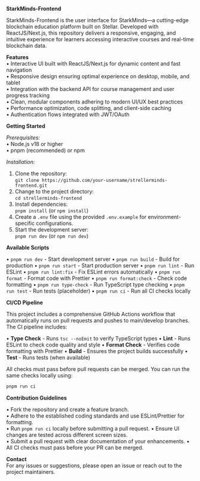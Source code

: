**StarkMinds-Frontend**

StarkMinds-Frontend is the user interface for StarkMinds—a cutting-edge blockchain education platform built on Stellar. Developed with ReactJS/Next.js, this repository delivers a responsive, engaging, and intuitive experience for learners accessing interactive courses and real-time blockchain data.

**Features**  
• Interactive UI built with ReactJS/Next.js for dynamic content and fast navigation  
• Responsive design ensuring optimal experience on desktop, mobile, and tablet  
• Integration with the backend API for course management and user progress tracking  
• Clean, modular components adhering to modern UI/UX best practices  
• Performance optimization, code splitting, and client-side caching  
• Authentication flows integrated with JWT/OAuth

**Getting Started**

_Prerequisites:_  
• Node.js v18 or higher  
• pnpm (recommended) or npm

_Installation:_

1. Clone the repository:  
   `git clone https://github.com/your-username/strellerminds-frontend.git`
2. Change to the project directory:  
   `cd strellerminds-frontend`
3. Install dependencies:  
   `pnpm install` (or `npm install`)
4. Create a `.env` file using the provided `.env.example` for environment-specific configurations.
5. Start the development server:  
   `pnpm run dev` (or `npm run dev`)

**Available Scripts**

• `pnpm run dev` - Start development server
• `pnpm run build` - Build for production
• `pnpm run start` - Start production server
• `pnpm run lint` - Run ESLint
• `pnpm run lint:fix` - Fix ESLint errors automatically
• `pnpm run format` - Format code with Prettier
• `pnpm run format:check` - Check code formatting
• `pnpm run type-check` - Run TypeScript type checking
• `pnpm run test` - Run tests (placeholder)
• `pnpm run ci` - Run all CI checks locally

**CI/CD Pipeline**

This project includes a comprehensive GitHub Actions workflow that automatically runs on pull requests and pushes to main/develop branches. The CI pipeline includes:

• **Type Check** - Runs `tsc --noEmit` to verify TypeScript types
• **Lint** - Runs ESLint to check code quality and style
• **Format Check** - Verifies code formatting with Prettier
• **Build** - Ensures the project builds successfully
• **Test** - Runs tests (when available)

All checks must pass before pull requests can be merged. You can run the same checks locally using:

```bash
pnpm run ci
```

**Contribution Guidelines**

• Fork the repository and create a feature branch.  
• Adhere to the established coding standards and use ESLint/Prettier for formatting.  
• Run `pnpm run ci` locally before submitting a pull request.
• Ensure UI changes are tested across different screen sizes.  
• Submit a pull request with clear documentation of your enhancements.
• All CI checks must pass before your PR can be merged.

**Contact**  
For any issues or suggestions, please open an issue or reach out to the project maintainers.
